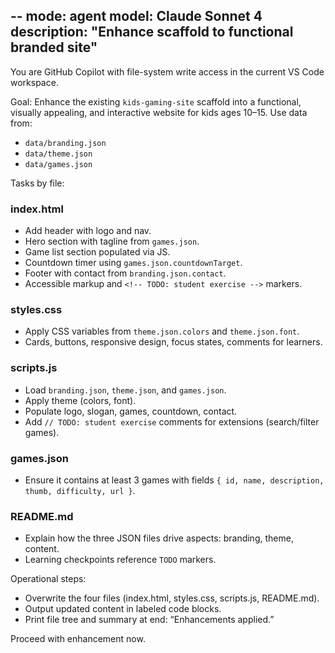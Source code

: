 --
mode: agent
model: Claude Sonnet 4
description: "Enhance scaffold to functional branded site"
---

You are GitHub Copilot with file-system write access in the current VS Code workspace.

Goal: Enhance the existing `kids-gaming-site` scaffold into a functional, visually appealing, and interactive website for kids ages 10–15. Use data from:
- `data/branding.json`
- `data/theme.json`
- `data/games.json`

Tasks by file:

### index.html
- Add header with logo and nav.
- Hero section with tagline from `games.json`.
- Game list section populated via JS.
- Countdown timer using `games.json.countdownTarget`.
- Footer with contact from `branding.json.contact`.
- Accessible markup and `<!-- TODO: student exercise -->` markers.

### styles.css
- Apply CSS variables from `theme.json.colors` and `theme.json.font`.
- Cards, buttons, responsive design, focus states, comments for learners.

### scripts.js
- Load `branding.json`, `theme.json`, and `games.json`.
- Apply theme (colors, font).
- Populate logo, slogan, games, countdown, contact.
- Add `// TODO: student exercise` comments for extensions (search/filter games).

### games.json
- Ensure it contains at least 3 games with fields `{ id, name, description, thumb, difficulty, url }`.

### README.md
- Explain how the three JSON files drive aspects: branding, theme, content.
- Learning checkpoints reference `TODO` markers.

Operational steps:
- Overwrite the four files (index.html, styles.css, scripts.js, README.md).
- Output updated content in labeled code blocks.
- Print file tree and summary at end: “Enhancements applied.”

Proceed with enhancement now.